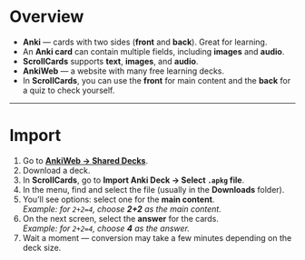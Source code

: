 # Overview

- **Anki** — cards with two sides (**front** and **back**). Great for learning.
- An **Anki card** can contain multiple fields, including **images** and **audio**.
- **ScrollCards** supports **text**, **images**, and **audio**.
- **AnkiWeb** — a website with many free learning decks.
- In **ScrollCards**, you can use the **front** for main content and the **back** for a quiz to check yourself.

---

# Import

1. Go to **[AnkiWeb → Shared Decks](https://ankiweb.net/shared/decks/)**.
2. Download a deck.
3. In **ScrollCards**, go to **Import Anki Deck → Select `.apkg` file**.
4. In the menu, find and select the file (usually in the **Downloads** folder).
5. You’ll see options: select one for the **main content**.  
   *Example: for `2+2=4`, choose **2+2** as the main content.*
6. On the next screen, select the **answer** for the cards.  
   *Example: for `2+2=4`, choose **4** as the answer.*
7. Wait a moment — conversion may take a few minutes depending on the deck size.
